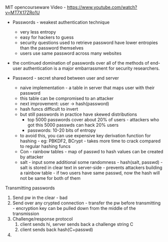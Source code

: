 MIT opencourseware
Video - https://www.youtube.com/watch?v=MT7X17ZRo1U

- Passwords - weakest authentication technique
	- very less entropy
	- easy for hackers to guess
	- security questions used to retrieve password have lower entropies than the password themselves
	- users use same password across many websites
- the continued domination of passwords over all of the methods of end-user authentication is a major embarrassment for security researchers.



- Password - secret shared between user and server
	- naive implementation - a table in server that maps user with their password
	- this table can be compromised to an attacker
	- next improvement: user -> hash(password)
	- hash funcs difficult to invert
	- but still passwords in practice have skewed distributions
		- top 5000 passwords cover about 20% of users - attackers who got this 5000 passwds can hack 20% users
		- passwords: 10-20 bits of entropy
	- to avoid this, you can use expensive key derivation function for hashing - eg: PBKDF2, BCrypt - takes more time to crack compared to regular hashing funcs
	- Con - rainbow tables - map of passwd to hash values can be created by attacker
	- salt - input some additional some randomness - hash(salt, passwd) - salt is stored in clear text in server-side - prevents attackers building a rainbow table - if two users have same passwd, now the hash will not be same for both of them


Transmitting passwords

1. Send pw in the clear - bad
2. Send over any crypted connection - transfer the pw before transmitting - encryption key can be pulled down from the middle of the transmission
3. Challenge/response protocol
	1. client sends hi, server sends back a challenge string C
	2. client sends back hash(C+passwd)
4. 